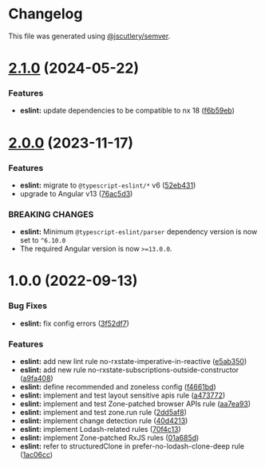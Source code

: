 # Changelog

This file was generated using [@jscutlery/semver](https://github.com/jscutlery/semver).

# [2.1.0](https://github.com/rx-angular/rx-angular/compare/eslint-plugin@2.0.0...eslint-plugin@2.1.0) (2024-05-22)


### Features

* **eslint:** update dependencies to be compatible to nx 18 ([f6b59eb](https://github.com/rx-angular/rx-angular/commit/f6b59eb687d307e1fc958f00b31487e4994a1ab1))



# [2.0.0](https://github.com/rx-angular/rx-angular/compare/eslint-plugin@1.0.0...eslint-plugin@2.0.0) (2023-11-17)


### Features

* **eslint:** migrate to `@typescript-eslint/*` v6 ([52eb431](https://github.com/rx-angular/rx-angular/commit/52eb4310e52388db74bc91a714f4feda05413b23))
* upgrade to Angular v13 ([76ac5d3](https://github.com/rx-angular/rx-angular/commit/76ac5d3e9dbfaa2de368d7128f4c9aacb094c085))


### BREAKING CHANGES

* **eslint:** Minimum `@typescript-eslint/parser` dependency version is now set to `^6.10.0`
* The required Angular version is now `>=13.0.0`.



# 1.0.0 (2022-09-13)


### Bug Fixes

* **eslint:** fix config errors ([3f52df7](https://github.com/rx-angular/rx-angular/commit/3f52df7b74b0fc01c56fafe07287597e032fad2d))


### Features

* **eslint:** add new lint rule no-rxstate-imperative-in-reactive ([e5ab350](https://github.com/rx-angular/rx-angular/commit/e5ab350c643ede065bb04c9618c0794133d7d694))
* **eslint:** add new rule no-rxstate-subscriptions-outside-constructor ([a9fa408](https://github.com/rx-angular/rx-angular/commit/a9fa408449df180322021a2d5df9899db77c0959))
* **eslint:** define recommended and zoneless config ([f4661bd](https://github.com/rx-angular/rx-angular/commit/f4661bd813897f0cad3eed501a5bd1ee4063982b))
* **eslint:** implement and test layout sensitive apis rule ([a473772](https://github.com/rx-angular/rx-angular/commit/a4737729de98e3e3733bbfb2f033a46966a5a4c9))
* **eslint:** implement and test Zone-patched browser APIs rule ([aa7ea93](https://github.com/rx-angular/rx-angular/commit/aa7ea935d614f23ecd98051733b00d36dd060981))
* **eslint:** implement and test zone.run rule ([2dd5af8](https://github.com/rx-angular/rx-angular/commit/2dd5af8700a8330353adcfd3ab9508e81fd3faa3))
* **eslint:** implement change detection rule ([40d4213](https://github.com/rx-angular/rx-angular/commit/40d4213176020b90cc8b6d0e932cbc685a751fd8))
* **eslint:** implement Lodash-related rules ([70f4c13](https://github.com/rx-angular/rx-angular/commit/70f4c1303a2cffc005fd5bab72cc0f38b6bf2ded))
* **eslint:** implement Zone-patched RxJS rules ([01a685d](https://github.com/rx-angular/rx-angular/commit/01a685d6f7dcb30839235d0c20d8b1fd7f1da557))
* **eslint:** refer to structuredClone in prefer-no-lodash-clone-deep rule ([1ac06cc](https://github.com/rx-angular/rx-angular/commit/1ac06ccf50a4f3267cb96320f8a934a884c0d87d))
